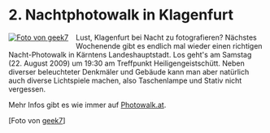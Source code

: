 # 2. Nachtphotowalk in Klagenfurt

<a href="http://www.flickr.com/photos/geek7/1187349582/" style="float:left;margin:0 15px 15px 0"><img src="http://farm2.static.flickr.com/1330/1187349582_88ea80c25b_m.jpg" alt="Foto von geek7" /></a>

Lust, Klagenfurt bei Nacht zu fotografieren? Nächstes Wochenende gibt es endlich mal wieder einen richtigen Nacht-Photowalk in Kärntens Landeshauptstadt. Los geht's am Samstag (22. August 2009) um 19:30 am Treffpunkt Heiligengeistschütt. Neben diverser beleuchteter Denkmäler und Gebäude kann man aber natürlich auch diverse Lichtspiele machen, also Taschenlampe und Stativ nicht vergessen. 

Mehr Infos gibt es wie immer auf [Photowalk.at](http://www.photowalk.at/2009/08/11/photowalk-night-photography/).

\[Foto von [geek7](http://www.flickr.com/photos/geek7/1187349582/)\]